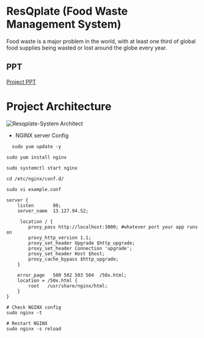# ResQplate (Food Waste Management System)

Food waste is a major problem in the world, with at least one third of global food supplies being wasted or lost around the globe every year.

## PPT

[Project PPT](https://docs.google.com/presentation/d/11d5q84kI6K0PLBKdnCNFAVB9cXVPq0TqkiSCyG-IBe8/edit?usp=sharing)


# Project Architecture

![Resqplate-System Architect](https://github.com/darjidhruv26/ResQplate/assets/90086813/3a0eefb4-75fc-410f-89ee-7023d624715c)


- NGINX server Config

```
  sudo yum update -y
```

```
sudo yum install nginx
```


```
sudo systemctl start nginx
```

```
cd /etc/nginx/conf.d/
```

```
sudo vi example.conf
```

```
server {
    listen       80;
    server_name  13.127.94.52;

     location / {
        proxy_pass http://localhost:3000; #whatever port your app runs on
        proxy_http_version 1.1;
        proxy_set_header Upgrade $http_upgrade;
        proxy_set_header Connection 'upgrade';
        proxy_set_header Host $host;
        proxy_cache_bypass $http_upgrade;
    }

    error_page   500 502 503 504  /50x.html;
    location = /50x.html {
        root   /usr/share/nginx/html;
    }
}

```

```
# Check NGINX config
sudo nginx -t

# Restart NGINX
sudo nginx -s reload
```

